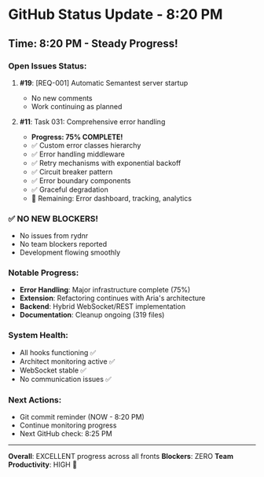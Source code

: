 # GitHub Status Update - 8:20 PM

## Time: 8:20 PM - Steady Progress!

### Open Issues Status:

1. **#19**: [REQ-001] Automatic Semantest server startup
   - No new comments
   - Work continuing as planned
   
2. **#11**: Task 031: Comprehensive error handling
   - **Progress: 75% COMPLETE!** 
   - ✅ Custom error classes hierarchy
   - ✅ Error handling middleware
   - ✅ Retry mechanisms with exponential backoff
   - ✅ Circuit breaker pattern
   - ✅ Error boundary components
   - ✅ Graceful degradation
   - 🚧 Remaining: Error dashboard, tracking, analytics

### ✅ NO NEW BLOCKERS!
- No issues from rydnr
- No team blockers reported
- Development flowing smoothly

### Notable Progress:
- **Error Handling**: Major infrastructure complete (75%)
- **Extension**: Refactoring continues with Aria's architecture
- **Backend**: Hybrid WebSocket/REST implementation
- **Documentation**: Cleanup ongoing (319 files)

### System Health:
- All hooks functioning ✅
- Architect monitoring active ✅
- WebSocket stable ✅
- No communication issues ✅

### Next Actions:
- Git commit reminder (NOW - 8:20 PM)
- Continue monitoring progress
- Next GitHub check: 8:25 PM

---
**Overall**: EXCELLENT progress across all fronts
**Blockers**: ZERO
**Team Productivity**: HIGH 🚀